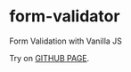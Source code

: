 # form-validator

Form Validation with Vanilla JS

Try on [GITHUB PAGE](https://buumu8.github.io/form-validator).
